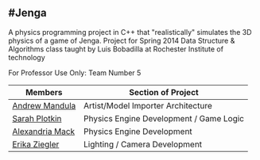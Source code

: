 #Jenga
-----------

A physics programming project in C++ that "realistically" simulates the 3D physics of a game of Jenga. Project for Spring 2014 Data Structure & Algorithms class taught by Luis Bobadilla at Rochester Institute of technology

For Professor Use Only: Team Number 5

| Members | Section of Project |
| -------------- | ------------------------ |
| [Andrew Mandula](http://github.com/ajman1101/) | Artist/Model Importer Architecture |
| [Sarah Plotkin](http://github.com/pushasha/)| Physics Engine Development / Game Logic | 
| [Alexandria Mack](http://github.com/amm4108/) | Physics Engine Development |
| [Erika Ziegler](http://github.com/dragonsushi247/) | Lighting / Camera Development |

